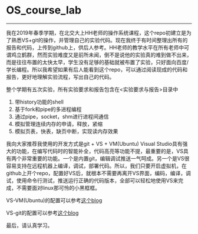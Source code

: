 # OS_course_lab
---
我在2019年春季学期，在北交大上HH老师的操作系统课程，这个repo初建立是为了熟悉VS+git的操作，并管理自己的实验代码。现在我终于有时间整理出所有的报告和代码，上传到github上，供后人参考。HH老师的教学水平在所有老师中可谓鸡立鹤群，然而实验难度又是前所未闻，倒不是说他的实验真的难到做不出来，而是往往布置的太快太早，学生没有足够的基础就被布置了实验，只好面向百度/学长编程。所以我希望如果有后人能看到这个repo，可以通过阅读现成的代码和报告，更好地理解实验流程，写出自己的代码。

整个学期有五次实验，所有实验要求和报告包含在<实验要求与报告>目录中
  
1. 带history功能的shell
2. 基于fork和pipe的多进程编程
3. 通过pipe，socket，shm进行进程间通信
4. 模拟管理连续内存的申请，释放，紧缩
5. 模拟页表，快表，缺页中断，实现读内存效果

我向大家推荐我使用的开发方式是git + VS + VM(Ubuntu)
Visual Studio具有强大的功能，在编写代码时的智能补全，代码高亮等功能不提，最重要的是，VS具有两个非常重要的功能。一个是内置git，编辑调试推送一气呵成。另一个是VS很容易支持在远程机器上编译，调试，部署代码。所以，我们只要开启虚拟机，在github上开个repo，配置好VS后，就根本不需要再离开VS界面，编码，编译，调试，使用命令行测试，推送运行正确的代码版本，全部可以轻松地使用VS来完成，不需要面对linux那可怜的小黑框框。

VS-VM(Ubuntu)的配置可以参考[这个blog](https://blog.csdn.net/github_37687123/article/details/81179748)

VS-git的配置可以参考[这个blog](https://blog.csdn.net/boonya/article/details/78750230)

最后，请认真学习。
